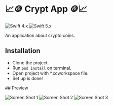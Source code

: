 # 📈🪙 Crypt App 🪙📈

![Swift 4.x](https://img.shields.io/badge/Swift-4.x-orange) ![Swift 5.x](https://img.shields.io/badge/Swift-5.x-orange)

An application about crypto coins.

## Installation

* Clone the project.
* Run `pod install` on terminal.
* Open project with \*.xcworkspace file.
* Set up is done!

## Preview

![Screen Shot 1](images/ss-1.png)
![Screen Shot 2](images/ss-2.png)
![Screen Shot 3](images/ss-3.png)
